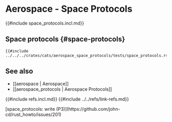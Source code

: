 # Aerospace - Space Protocols

{{#include space_protocols.incl.md}}

## Space protocols {#space-protocols}

```rust,editable
{{#include ../../../crates/cats/aerospace_space_protocols/tests/space_protocols.rs:example}}
```

## See also

- [[aerospace | Aerospace]]
- [[aerospace_protocols | Aerospace Protocols]]

{{#include refs.incl.md}}
{{#include ../../refs/link-refs.md}}

<div class="hidden">
[space_protocols: write (P3)](https://github.com/john-cd/rust_howto/issues/201)

</div>
